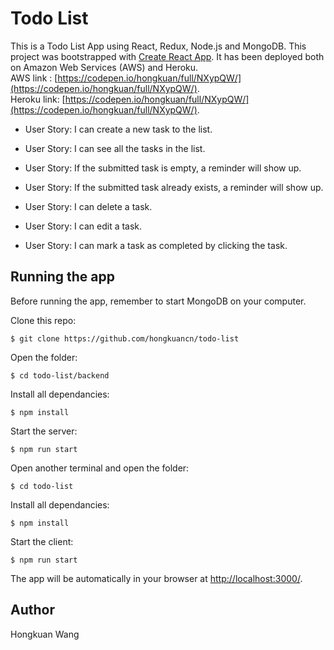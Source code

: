 # Todo List

This is a Todo List App using React, Redux, Node.js and MongoDB. This project was bootstrapped with [Create React App](https://github.com/facebookincubator/create-react-app). It has been deployed both on Amazon Web Services (AWS) and Heroku. <br />
AWS link : [https://codepen.io/hongkuan/full/NXypQW/](https://codepen.io/hongkuan/full/NXypQW/). <br />
Heroku link: [https://codepen.io/hongkuan/full/NXypQW/](https://codepen.io/hongkuan/full/NXypQW/).

* User Story: I can create a new task to the list.

* User Story: I can see all the tasks in the list.

* User Story: If the submitted task is empty, a reminder will show up.

* User Story: If the submitted task already exists, a reminder will show up.

* User Story: I can delete a task.

* User Story: I can edit a task.

* User Story: I can mark a task as completed by clicking the task.

## Running the app

Before running the app, remember to start MongoDB on your computer.

Clone this repo:

```
$ git clone https://github.com/hongkuancn/todo-list
```

Open the folder:

```
$ cd todo-list/backend
```

Install all dependancies:

```
$ npm install
```

Start the server:

```
$ npm run start
```

Open another terminal and open the folder:

```
$ cd todo-list
```

Install all dependancies:

```
$ npm install
```

Start the client:

```
$ npm run start
```

The app will be automatically in your browser at <http://localhost:3000/>.

## Author

Hongkuan Wang
